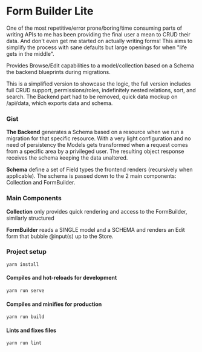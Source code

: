 # Form Builder Lite

One of the most repetitive/error prone/boring/time consuming parts of writing APIs to me has been providing the final user a mean to CRUD their data. And don't even get me started on actually writing forms! This aims to simplify the process with sane defaults but large openings for when "life gets in the middle".

Provides Browse/Edit capabilities to a model/collection based on a Schema the backend blueprints during migrations.

This is a simplified version to showcase the logic, the full version includes full CRUD support, permissions/roles, indefinitely nested relations, sort, and search. The Backend part had to be removed, quick data mockup on /api/data, which exports data and schema.

### Gist

**The Backend** generates a Schema based on a resource when we run a migration for that specific resource. With a very light configuration and no need of persistency the Models gets transformed when a request comes from a specific area by a privileged user. The resulting object response receives the schema keeping the data unaltered.

**Schema** define a set of Field types the frontend renders (recursively when applicable). The schema is passed down to the 2 main components: Collection and FormBuilder.

### Main Components

**Collection** only provides quick rendering and access to the FormBuilder, similarly structured

**FormBuilder** reads a SINGLE model and a SCHEMA and renders an Edit form that bubble @input(s) up to the Store.

### Project setup

```
yarn install
```

#### Compiles and hot-reloads for development

```
yarn run serve
```

#### Compiles and minifies for production

```
yarn run build
```

#### Lints and fixes files

```
yarn run lint
```
